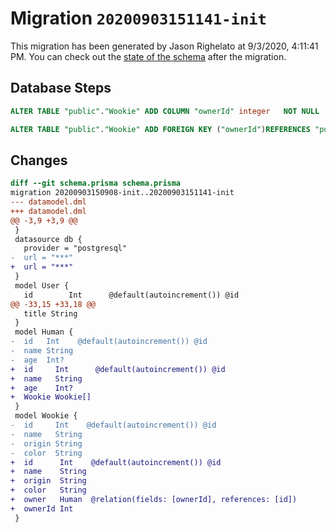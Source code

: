 # Migration `20200903151141-init`

This migration has been generated by Jason Righelato at 9/3/2020, 4:11:41 PM.
You can check out the [state of the schema](./schema.prisma) after the migration.

## Database Steps

```sql
ALTER TABLE "public"."Wookie" ADD COLUMN "ownerId" integer   NOT NULL 

ALTER TABLE "public"."Wookie" ADD FOREIGN KEY ("ownerId")REFERENCES "public"."Human"("id") ON DELETE CASCADE ON UPDATE CASCADE
```

## Changes

```diff
diff --git schema.prisma schema.prisma
migration 20200903150908-init..20200903151141-init
--- datamodel.dml
+++ datamodel.dml
@@ -3,9 +3,9 @@
 }
 datasource db {
   provider = "postgresql"
-  url = "***"
+  url = "***"
 }
 model User {
   id        Int      @default(autoincrement()) @id
@@ -33,15 +33,18 @@
   title String
 }
 model Human {
-  id   Int    @default(autoincrement()) @id
-  name String
-  age  Int?
+  id     Int      @default(autoincrement()) @id
+  name   String
+  age    Int?
+  Wookie Wookie[]
 }
 model Wookie {
-  id     Int    @default(autoincrement()) @id
-  name   String
-  origin String
-  color  String
+  id      Int    @default(autoincrement()) @id
+  name    String
+  origin  String
+  color   String
+  owner   Human  @relation(fields: [ownerId], references: [id])
+  ownerId Int
 }
```


